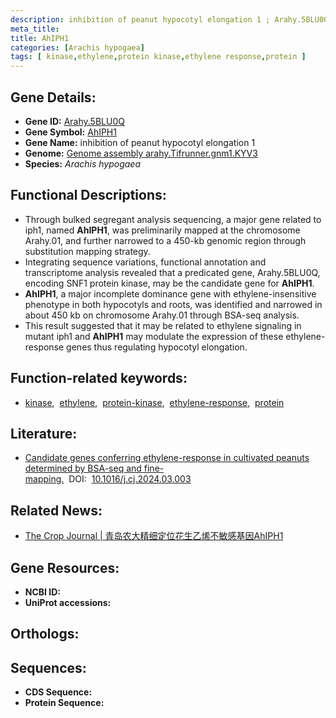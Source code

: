 ```yaml
---
description: inhibition of peanut hypocotyl elongation 1 ; Arahy.5BLU0Q ; Arachis hypogaea
meta_title:
title: AhIPH1
categories: [Arachis hypogaea]
tags: [ kinase,ethylene,protein kinase,ethylene response,protein ]
---
```


## Gene Details:
- **Gene ID:** [Arahy.5BLU0Q]()
- **Gene Symbol:** <u>AhIPH1</u>
- **Gene Name:** inhibition of peanut hypocotyl elongation 1
- **Genome:** [Genome assembly arahy.Tifrunner.gnm1.KYV3](https://legacy.peanutbase.org/data/v2/Arachis/hypogaea/genomes/Tifrunner.gnm1.KYV3/)
- **Species:** *Arachis hypogaea*

## Functional Descriptions:
   - Through bulked segregant analysis sequencing, a major gene related to iph1, named **AhIPH1**, was preliminarily mapped at the chromosome Arahy.01, and further narrowed to a 450-kb genomic region through substitution mapping strategy.
   - Integrating sequence variations, functional annotation and transcriptome analysis revealed that a predicated gene, Arahy.5BLU0Q, encoding SNF1 protein kinase, may be the candidate gene for **AhIPH1**.
   - **AhIPH1**, a major incomplete dominance gene with ethylene-insensitive phenotype in both hypocotyls and roots, was identified and narrowed in about 450 kb on chromosome Arahy.01 through BSA-seq analysis.
   - This result suggested that it may be related to ethylene signaling in mutant iph1 and **AhIPH1** may modulate the expression of these ethylene-response genes thus regulating hypocotyl elongation.

## Function-related keywords:
   - [kinase](/tags/kinase/),&nbsp;&nbsp;[ethylene](/tags/ethylene/),&nbsp;&nbsp;[protein-kinase](/tags/protein-kinase/),&nbsp;&nbsp;[ethylene-response](/tags/ethylene-response/),&nbsp;&nbsp;[protein](/tags/protein/)

## Literature:
   - [Candidate genes conferring ethylene-response in cultivated peanuts determined by BSA-seq and fine-mapping.](https://www.doi.org/10.1016/j.cj.2024.03.003)&nbsp;&nbsp;DOI:&nbsp;&nbsp;[10.1016/j.cj.2024.03.003](https://www.doi.org/10.1016/j.cj.2024.03.003)

## Related News:
   - [The Crop Journal | 青岛农大精细定位花生乙烯不敏感基因AhIPH1](https://mp.weixin.qq.com/s?__biz=Mzg3MDEwNDEyMg==&mid=2247567340&idx=3&sn=8f51db4cae95e25083d10ba4537cc86c&chksm=cf91cf1318ac5888ac053ce1b36edb778cc65899a4b4deed2ab592123b838ec154bd29155774&scene=27#wechat_redirect)

## Gene Resources:
- **NCBI ID:**  [](https://www.ncbi.nlm.nih.gov/search/all/?term=)
- **UniProt accessions:**  [](https://www.uniprot.org/uniprotkb//entry)

## Orthologs:

## Sequences:
- **CDS Sequence:**
- **Protein Sequence:**
